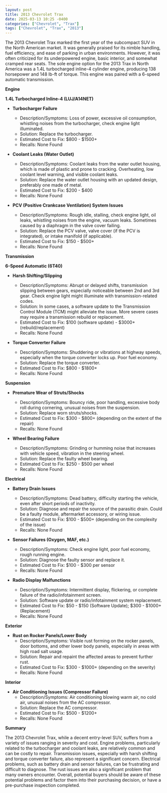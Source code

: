 ```yaml
---
layout: post
title: 2013 Chevrolet Trax
date: 2025-03-13 10:25 -0400
categories: ["Chevrolet", "Trax"]
tags: ["Chevrolet", "Trax", "2013"]
---
```

The 2013 Chevrolet Trax marked the first year of the subcompact SUV in the North American market. It was generally praised for its nimble handling, fuel efficiency, and ease of parking in urban environments. However, it was often criticized for its underpowered engine, basic interior, and somewhat cramped rear seats. The sole engine option for the 2013 Trax in North America was a 1.4L turbocharged inline-4 cylinder engine, producing 138 horsepower and 148 lb-ft of torque. This engine was paired with a 6-speed automatic transmission.

**Engine**

**1.4L Turbocharged Inline-4 (LUJ/A14NET)**

*   **Turbocharger Failure**
    *   Description/Symptoms: Loss of power, excessive oil consumption, whistling noises from the turbocharger, check engine light illuminated.
    *   Solution: Replace the turbocharger.
    *   Estimated Cost to Fix: $800 - $1500+
    *   Recalls: None Found

*   **Coolant Leaks (Water Outlet)**
    *   Description/Symptoms: Coolant leaks from the water outlet housing, which is made of plastic and prone to cracking. Overheating, low coolant level warning, and visible coolant leaks.
    *   Solution: Replace the water outlet housing with an updated design, preferably one made of metal.
    *   Estimated Cost to Fix: $200 - $400
    *   Recalls: None Found

*   **PCV (Positive Crankcase Ventilation) System Issues**
    *   Description/Symptoms: Rough idle, stalling, check engine light, oil leaks, whistling noises from the engine, vacuum leaks. Sometimes caused by a diaphragm in the valve cover failing.
    *   Solution: Replace the PCV valve, valve cover (if the PCV is integrated), or intake manifold (if applicable).
    *   Estimated Cost to Fix: $150 - $500+
    *   Recalls: None Found

**Transmission**

**6-Speed Automatic (6T40)**

*   **Harsh Shifting/Slipping**
    *   Description/Symptoms: Abrupt or delayed shifts, transmission slipping between gears, especially noticeable between 2nd and 3rd gear. Check engine light might illuminate with transmission-related codes.
    *   Solution: In some cases, a software update to the Transmission Control Module (TCM) might alleviate the issue. More severe cases may require a transmission rebuild or replacement.
    *   Estimated Cost to Fix: $100 (software update) - $3000+ (rebuild/replacement)
    *   Recalls: None Found

*   **Torque Converter Failure**
    *   Description/Symptoms: Shuddering or vibrations at highway speeds, especially when the torque converter locks up. Poor fuel economy.
    *   Solution: Replace the torque converter.
    *   Estimated Cost to Fix: $800 - $1800+
    *   Recalls: None Found

**Suspension**

*   **Premature Wear of Struts/Shocks**
    *   Description/Symptoms: Bouncy ride, poor handling, excessive body roll during cornering, unusual noises from the suspension.
    *   Solution: Replace worn struts/shocks.
    *   Estimated Cost to Fix: $300 - $800+ (depending on the extent of the repair)
    *   Recalls: None Found

*   **Wheel Bearing Failure**
    *   Description/Symptoms: Grinding or humming noise that increases with vehicle speed, vibration in the steering wheel.
    *   Solution: Replace the faulty wheel bearing.
    *   Estimated Cost to Fix: $250 - $500 per wheel
    *   Recalls: None Found

**Electrical**

*   **Battery Drain Issues**
    *   Description/Symptoms: Dead battery, difficulty starting the vehicle, even after short periods of inactivity.
    *   Solution: Diagnose and repair the source of the parasitic drain. Could be a faulty module, aftermarket accessory, or wiring issue.
    *   Estimated Cost to Fix: $100 - $500+ (depending on the complexity of the issue)
    *   Recalls: None Found

*   **Sensor Failures (Oxygen, MAF, etc.)**
    *   Description/Symptoms: Check engine light, poor fuel economy, rough running engine.
    *   Solution: Diagnose the faulty sensor and replace it.
    *   Estimated Cost to Fix: $100 - $300 per sensor
    *   Recalls: None Found

*   **Radio Display Malfunctions**
    *   Description/Symptoms: Intermittent display, flickering, or complete failure of the radio/infotainment screen.
    *   Solution: Software update or radio/infotainment system replacement.
    *   Estimated Cost to Fix: $50 - $150 (Software Update); $300 - $1000+ (Replacement)
    *   Recalls: None Found

**Exterior**

*   **Rust on Rocker Panels/Lower Body**
    *   Description/Symptoms: Visible rust forming on the rocker panels, door bottoms, and other lower body panels, especially in areas with high road salt usage.
    *   Solution: Repair and repaint the affected areas to prevent further rust.
    *   Estimated Cost to Fix: $300 - $1000+ (depending on the severity)
    *   Recalls: None Found

**Interior**

*   **Air Conditioning Issues (Compressor Failure)**
    *   Description/Symptoms: Air conditioning blowing warm air, no cold air, unusual noises from the AC compressor.
    *   Solution: Replace the AC compressor.
    *   Estimated Cost to Fix: $500 - $1200+
    *   Recalls: None Found

**Summary**

The 2013 Chevrolet Trax, while a decent entry-level SUV, suffers from a variety of issues ranging in severity and cost. Engine problems, particularly related to the turbocharger and coolant leaks, are relatively common and can be costly to repair. Transmission issues, especially with harsh shifting and torque converter failure, also represent a significant concern. Electrical problems, such as battery drain and sensor failures, can be frustrating and difficult to diagnose. The rust issues are also a significant problem that many owners encounter. Overall, potential buyers should be aware of these potential problems and factor them into their purchasing decision, or have a pre-purchase inspection completed.

